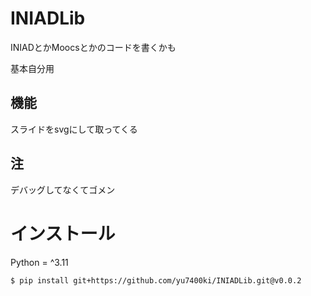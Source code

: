 # INIADLib

INIADとかMoocsとかのコードを書くかも

基本自分用

## 機能

スライドをsvgにして取ってくる

## 注

デバッグしてなくてゴメン

# インストール

Python = ^3.11

```
$ pip install git+https://github.com/yu7400ki/INIADLib.git@v0.0.2
```
